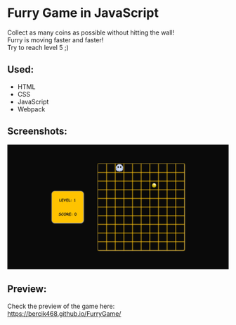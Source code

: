 # Furry Game in JavaScript

Collect as many coins as possible without hitting the wall!<br>
Furry is moving faster and faster!<br>
Try to reach level 5 ;)

## Used:

- HTML
- CSS
- JavaScript
- Webpack

## Screenshots:

![Example screenshot](./images/screenshot1.png)

## Preview:

Check the preview of the game here: https://bercik468.github.io/FurryGame/
